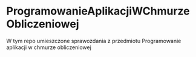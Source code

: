# ProgramowanieAplikacjiWChmurzeObliczeniowej
W tym repo umieszczone sprawozdania z przedmiotu Programowanie aplikacji w chmurze obliczeniowej
